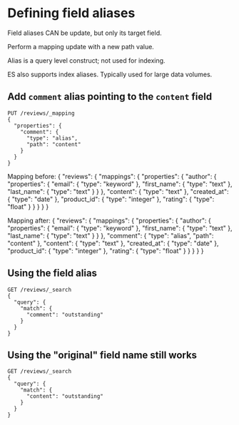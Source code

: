 # Defining field aliases

Field aliases CAN be update, but only its target field.

Perform a mapping update with a new path value.

Alias is a query level construct; not used for indexing.

ES also supports index aliases.  Typically used for large data volumes.


## Add `comment` alias pointing to the `content` field
```
PUT /reviews/_mapping
{
  "properties": {
    "comment": {
      "type": "alias",
      "path": "content"
    }
  }
}
```
Mapping before:
{
  "reviews": {
    "mappings": {
      "properties": {
        "author": {
          "properties": {
            "email": {
              "type": "keyword"
            },
            "first_name": {
              "type": "text"
            },
            "last_name": {
              "type": "text"
            }
          }
        },
        "content": {
          "type": "text"
        },
        "created_at": {
          "type": "date"
        },
        "product_id": {
          "type": "integer"
        },
        "rating": {
          "type": "float"
        }
      }
    }
  }
}

Mapping after:
{
  "reviews": {
    "mappings": {
      "properties": {
        "author": {
          "properties": {
            "email": {
              "type": "keyword"
            },
            "first_name": {
              "type": "text"
            },
            "last_name": {
              "type": "text"
            }
          }
        },
        "comment": {
          "type": "alias",
          "path": "content"
        },
        "content": {
          "type": "text"
        },
        "created_at": {
          "type": "date"
        },
        "product_id": {
          "type": "integer"
        },
        "rating": {
          "type": "float"
        }
      }
    }
  }
}




## Using the field alias
```
GET /reviews/_search
{
  "query": {
    "match": {
      "comment": "outstanding"
    }
  }
}
```

## Using the "original" field name still works
```
GET /reviews/_search
{
  "query": {
    "match": {
      "content": "outstanding"
    }
  }
}
```